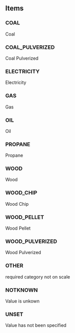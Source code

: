 

<!-- end of short definition -->
## Items

### COAL
Coal

### COAL_PULVERIZED
Coal Pulverized

### ELECTRICITY
Electricity

### GAS
Gas

### OIL
Oil

### PROPANE
Propane

### WOOD
Wood

### WOOD_CHIP
Wood Chip

### WOOD_PELLET
Wood Pellet

### WOOD_PULVERIZED
Wood Pulverized

### OTHER
required category not on scale

### NOTKNOWN
Value is unkown

### UNSET
Value has not been specified
